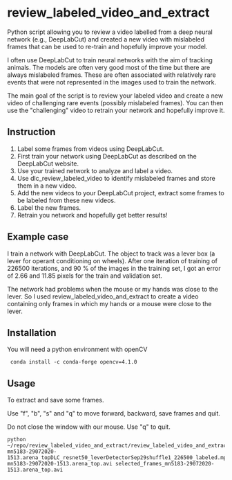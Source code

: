 # review_labeled_video_and_extract

Python script allowing you to review a video labelled from a deep neural network (e.g., DeepLabCut) and created a new video with mislabeled frames that can be used to re-train and hopefully improve your model.

I often use DeepLabCut to train neural networks with the aim of tracking animals. The models are often very good most of the time but there are always mislabeled frames. These are often associated with relatively rare events that were not represented in the images used to train the network. 

The main goal of the script is to review your labeled video and create a new video of challenging rare events (possibly mislabeled frames). You can then use the "challenging" video to retrain your network and hopefully improve it.


## Instruction

1. Label some frames from videos using DeepLabCut.
1. First train your network using DeepLabCut as described on the DeepLabCut website.
2. Use your trained network to analyze and label a video. 
3. Use dlc_review_labeled_video to identify mislabeled frames and store them in a new video.
4. Add the new videos to your DeepLabCut project, extract some frames to be labeled from these new videos.
5. Label the new frames.
6. Retrain you network and hopefully get better results!

## Example case

I train a network with DeepLabCut. The object to track was a lever box (a lever for operant conditioning on wheels). After one iteration of training of 226500 iterations, and 90 % of the images in the training set, I got an error of 2.66 and 11.85 pixels for the train and validation set. 

The network had problems when the mouse or my hands was close to the lever. So I used review_labeled_video_and_extract to create a video containing only frames in which my hands or a mouse were close to the lever.


## Installation

You will need a python environment with openCV
```
 conda install -c conda-forge opencv=4.1.0
```
## Usage
To extract and save some frames.

Use "f", "b", "s" and "q" to move forward, backward, save frames and quit.

Do not close the window with our mouse. Use "q" to quit.
```
python ~/repo/review_labeled_video_and_extract/review_labeled_video_and_extract.py  mn5183-29072020-1513.arena_topDLC_resnet50_leverDetectorSep29shuffle1_226500_labeled.mp4 mn5183-29072020-1513.arena_top.avi selected_frames_mn5183-29072020-1513.arena_top.avi
```

